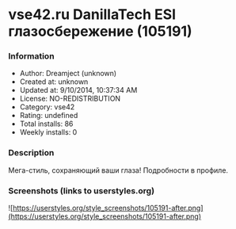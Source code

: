 # vse42.ru DanillaTech ESI глазосбережение (105191)

### Information
- Author: Dreamject (unknown)
- Created at: unknown
- Updated at: 9/10/2014, 10:37:34 AM
- License: NO-REDISTRIBUTION
- Category: vse42
- Rating: undefined
- Total installs: 86
- Weekly installs: 0


### Description
Мега-стиль, сохраняющий ваши глаза! Подробности в профиле.


### Screenshots (links to userstyles.org)
![https://userstyles.org/style_screenshots/105191-after.png](https://userstyles.org/style_screenshots/105191-after.png)


